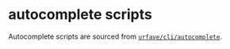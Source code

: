 # autocomplete scripts

Autocomplete scripts are sourced from [`urfave/cli/autocomplete`](https://github.com/urfave/cli/tree/master/autocomplete).
